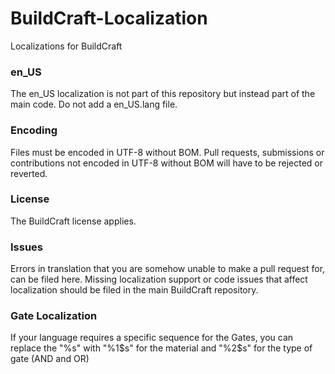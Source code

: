 BuildCraft-Localization
=======================

Localizations for BuildCraft

### en_US

The en_US localization is not part of this repository but instead part of the main code. Do not add a en_US.lang file.

### Encoding

Files must be encoded in UTF-8 without BOM. Pull requests, submissions or contributions not encoded in UTF-8 without BOM will have to be rejected or reverted.

### License

The BuildCraft license applies.

### Issues

Errors in translation that you are somehow unable to make a pull request for, can be filed here. Missing localization support or code issues that affect localization should be filed in the main BuildCraft repository.

### Gate Localization

If your language requires a specific sequence for the Gates, you can replace the "%s" with "%1$s" for the material and "%2$s" for the type of gate (AND and OR)
